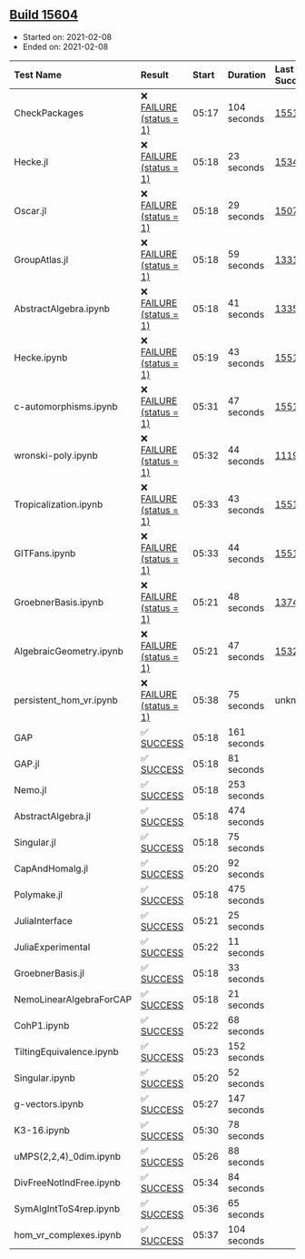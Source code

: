 ## [Build 15604](https://oscarci.mathematik.uni-kl.de/job/oscar/15604/)

* Started on: 2021-02-08
* Ended on: 2021-02-08

| Test Name    | Result | Start | Duration | Last Success | First Failure |
|:-------------|:-------|:------|:---------|:-------------|:--------------|
| CheckPackages | ❌ [FAILURE (status = 1)](https://oscarci.mathematik.uni-kl.de/job/oscar/15604/artifact/logs/build-15604/CheckPackages.log) | 05:17 | 104 seconds | [15514](https://oscarci.mathematik.uni-kl.de/job/oscar/15514/) | [15515](https://oscarci.mathematik.uni-kl.de/job/oscar/15515/) |
| Hecke.jl | ❌ [FAILURE (status = 1)](https://oscarci.mathematik.uni-kl.de/job/oscar/15604/artifact/logs/build-15604/Hecke.jl.log) | 05:18 | 23 seconds | [15344](https://oscarci.mathematik.uni-kl.de/job/oscar/15344/) | [15348](https://oscarci.mathematik.uni-kl.de/job/oscar/15348/) |
| Oscar.jl | ❌ [FAILURE (status = 1)](https://oscarci.mathematik.uni-kl.de/job/oscar/15604/artifact/logs/build-15604/Oscar.jl.log) | 05:18 | 29 seconds | [15079](https://oscarci.mathematik.uni-kl.de/job/oscar/15079/) | [15080](https://oscarci.mathematik.uni-kl.de/job/oscar/15080/) |
| GroupAtlas.jl | ❌ [FAILURE (status = 1)](https://oscarci.mathematik.uni-kl.de/job/oscar/15604/artifact/logs/build-15604/GroupAtlas.jl.log) | 05:18 | 59 seconds | [13311](https://oscarci.mathematik.uni-kl.de/job/oscar/13311/) | [13312](https://oscarci.mathematik.uni-kl.de/job/oscar/13312/) |
| AbstractAlgebra.ipynb | ❌ [FAILURE (status = 1)](https://oscarci.mathematik.uni-kl.de/job/oscar/15604/artifact/logs/build-15604/AbstractAlgebra.ipynb.log) | 05:18 | 41 seconds | [13355](https://oscarci.mathematik.uni-kl.de/job/oscar/13355/) | [13356](https://oscarci.mathematik.uni-kl.de/job/oscar/13356/) |
| Hecke.ipynb | ❌ [FAILURE (status = 1)](https://oscarci.mathematik.uni-kl.de/job/oscar/15604/artifact/logs/build-15604/Hecke.ipynb.log) | 05:19 | 43 seconds | [15514](https://oscarci.mathematik.uni-kl.de/job/oscar/15514/) | [15515](https://oscarci.mathematik.uni-kl.de/job/oscar/15515/) |
| c-automorphisms.ipynb | ❌ [FAILURE (status = 1)](https://oscarci.mathematik.uni-kl.de/job/oscar/15604/artifact/logs/build-15604/c-automorphisms.ipynb.log) | 05:31 | 47 seconds | [15514](https://oscarci.mathematik.uni-kl.de/job/oscar/15514/) | [15515](https://oscarci.mathematik.uni-kl.de/job/oscar/15515/) |
| wronski-poly.ipynb | ❌ [FAILURE (status = 1)](https://oscarci.mathematik.uni-kl.de/job/oscar/15604/artifact/logs/build-15604/wronski-poly.ipynb.log) | 05:32 | 44 seconds | [11192](https://oscarci.mathematik.uni-kl.de/job/oscar/11192/) | [11193](https://oscarci.mathematik.uni-kl.de/job/oscar/11193/) |
| Tropicalization.ipynb | ❌ [FAILURE (status = 1)](https://oscarci.mathematik.uni-kl.de/job/oscar/15604/artifact/logs/build-15604/Tropicalization.ipynb.log) | 05:33 | 43 seconds | [15514](https://oscarci.mathematik.uni-kl.de/job/oscar/15514/) | [15515](https://oscarci.mathematik.uni-kl.de/job/oscar/15515/) |
| GITFans.ipynb | ❌ [FAILURE (status = 1)](https://oscarci.mathematik.uni-kl.de/job/oscar/15604/artifact/logs/build-15604/GITFans.ipynb.log) | 05:33 | 44 seconds | [15514](https://oscarci.mathematik.uni-kl.de/job/oscar/15514/) | [15515](https://oscarci.mathematik.uni-kl.de/job/oscar/15515/) |
| GroebnerBasis.ipynb | ❌ [FAILURE (status = 1)](https://oscarci.mathematik.uni-kl.de/job/oscar/15604/artifact/logs/build-15604/GroebnerBasis.ipynb.log) | 05:21 | 48 seconds | [13748](https://oscarci.mathematik.uni-kl.de/job/oscar/13748/) | [13749](https://oscarci.mathematik.uni-kl.de/job/oscar/13749/) |
| AlgebraicGeometry.ipynb | ❌ [FAILURE (status = 1)](https://oscarci.mathematik.uni-kl.de/job/oscar/15604/artifact/logs/build-15604/AlgebraicGeometry.ipynb.log) | 05:21 | 47 seconds | [15322](https://oscarci.mathematik.uni-kl.de/job/oscar/15322/) | [15323](https://oscarci.mathematik.uni-kl.de/job/oscar/15323/) |
| persistent_hom_vr.ipynb | ❌ [FAILURE (status = 1)](https://oscarci.mathematik.uni-kl.de/job/oscar/15604/artifact/logs/build-15604/persistent_hom_vr.ipynb.log) | 05:38 | 75 seconds | unknown | unknown |
| GAP | ✅ [SUCCESS](https://oscarci.mathematik.uni-kl.de/job/oscar/15604/artifact/logs/build-15604/GAP.log) | 05:18 | 161 seconds |  |  |
| GAP.jl | ✅ [SUCCESS](https://oscarci.mathematik.uni-kl.de/job/oscar/15604/artifact/logs/build-15604/GAP.jl.log) | 05:18 | 81 seconds |  |  |
| Nemo.jl | ✅ [SUCCESS](https://oscarci.mathematik.uni-kl.de/job/oscar/15604/artifact/logs/build-15604/Nemo.jl.log) | 05:18 | 253 seconds |  |  |
| AbstractAlgebra.jl | ✅ [SUCCESS](https://oscarci.mathematik.uni-kl.de/job/oscar/15604/artifact/logs/build-15604/AbstractAlgebra.jl.log) | 05:18 | 474 seconds |  |  |
| Singular.jl | ✅ [SUCCESS](https://oscarci.mathematik.uni-kl.de/job/oscar/15604/artifact/logs/build-15604/Singular.jl.log) | 05:18 | 75 seconds |  |  |
| CapAndHomalg.jl | ✅ [SUCCESS](https://oscarci.mathematik.uni-kl.de/job/oscar/15604/artifact/logs/build-15604/CapAndHomalg.jl.log) | 05:20 | 92 seconds |  |  |
| Polymake.jl | ✅ [SUCCESS](https://oscarci.mathematik.uni-kl.de/job/oscar/15604/artifact/logs/build-15604/Polymake.jl.log) | 05:18 | 475 seconds |  |  |
| JuliaInterface | ✅ [SUCCESS](https://oscarci.mathematik.uni-kl.de/job/oscar/15604/artifact/logs/build-15604/JuliaInterface.log) | 05:21 | 25 seconds |  |  |
| JuliaExperimental | ✅ [SUCCESS](https://oscarci.mathematik.uni-kl.de/job/oscar/15604/artifact/logs/build-15604/JuliaExperimental.log) | 05:22 | 11 seconds |  |  |
| GroebnerBasis.jl | ✅ [SUCCESS](https://oscarci.mathematik.uni-kl.de/job/oscar/15604/artifact/logs/build-15604/GroebnerBasis.jl.log) | 05:18 | 33 seconds |  |  |
| NemoLinearAlgebraForCAP | ✅ [SUCCESS](https://oscarci.mathematik.uni-kl.de/job/oscar/15604/artifact/logs/build-15604/NemoLinearAlgebraForCAP.log) | 05:18 | 21 seconds |  |  |
| CohP1.ipynb | ✅ [SUCCESS](https://oscarci.mathematik.uni-kl.de/job/oscar/15604/artifact/logs/build-15604/CohP1.ipynb.log) | 05:22 | 68 seconds |  |  |
| TiltingEquivalence.ipynb | ✅ [SUCCESS](https://oscarci.mathematik.uni-kl.de/job/oscar/15604/artifact/logs/build-15604/TiltingEquivalence.ipynb.log) | 05:23 | 152 seconds |  |  |
| Singular.ipynb | ✅ [SUCCESS](https://oscarci.mathematik.uni-kl.de/job/oscar/15604/artifact/logs/build-15604/Singular.ipynb.log) | 05:20 | 52 seconds |  |  |
| g-vectors.ipynb | ✅ [SUCCESS](https://oscarci.mathematik.uni-kl.de/job/oscar/15604/artifact/logs/build-15604/g-vectors.ipynb.log) | 05:27 | 147 seconds |  |  |
| K3-16.ipynb | ✅ [SUCCESS](https://oscarci.mathematik.uni-kl.de/job/oscar/15604/artifact/logs/build-15604/K3-16.ipynb.log) | 05:30 | 78 seconds |  |  |
| uMPS(2,2,4)_0dim.ipynb | ✅ [SUCCESS](https://oscarci.mathematik.uni-kl.de/job/oscar/15604/artifact/logs/build-15604/uMPS-2-2-4-_0dim.ipynb.log) | 05:26 | 88 seconds |  |  |
| DivFreeNotIndFree.ipynb | ✅ [SUCCESS](https://oscarci.mathematik.uni-kl.de/job/oscar/15604/artifact/logs/build-15604/DivFreeNotIndFree.ipynb.log) | 05:34 | 84 seconds |  |  |
| SymAlgIntToS4rep.ipynb | ✅ [SUCCESS](https://oscarci.mathematik.uni-kl.de/job/oscar/15604/artifact/logs/build-15604/SymAlgIntToS4rep.ipynb.log) | 05:36 | 65 seconds |  |  |
| hom_vr_complexes.ipynb | ✅ [SUCCESS](https://oscarci.mathematik.uni-kl.de/job/oscar/15604/artifact/logs/build-15604/hom_vr_complexes.ipynb.log) | 05:37 | 104 seconds |  |  |
